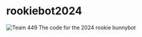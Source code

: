 # rookiebot2024
![Team 449](https://img.shields.io/badge/Team-449-red)
The code for the 2024 rookie bunnybot